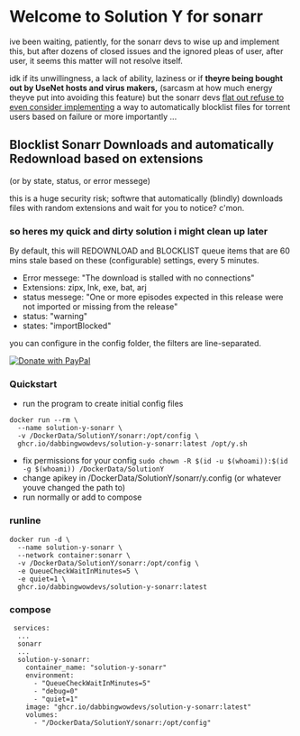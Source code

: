 # Welcome to Solution Y for sonarr

ive been waiting, patiently, for the sonarr devs to wise up and implement this, but after dozens of closed issues and the ignored pleas of user, after user, it seems this matter will not resolve itself. 

idk if its unwillingness, a lack of ability, laziness or if **theyre being bought out by UseNet hosts and virus makers,** (sarcasm at how much energy theyve put into avoiding this feature) but the sonarr devs [flat out refuse to even consider implementing](https://github.com/Sonarr/Sonarr/issues/3709#issuecomment-640946646) a way to automatically blocklist files for torrent users based on failure or more importantly ...

## Blocklist Sonarr Downloads and automatically Redownload based on extensions

(or by state, status, or error messege)


this is a huge security risk; softwre that automatically (blindly) downloads files with random extensions and wait for you to notice? c'mon.




### so heres my quick and dirty solution i might clean up later
By default, this will REDOWNLOAD and BLOCKLIST queue items that are 60 mins stale based on these (configurable) settings, every 5 minutes.
- Error messege: "The download is stalled with no connections"
- Extensions: zipx, lnk, exe, bat, arj
- status messege: "One or more episodes expected in this release were not imported or missing from the release"
- status: "warning"
- states: "importBlocked"

you can configure in the config folder, the filters are line-separated. 

[![Donate with PayPal](https://raw.githubusercontent.com/stefan-niedermann/paypal-donate-button/master/paypal-donate-button.png)](https://www.paypal.com/donate/?business=5BN7SX9KFGS2U&no_recurring=0&item_name=feed+me?&currency_code=USD)

### Quickstart
- run the program to create initial config files 
```
docker run --rm \
  --name solution-y-sonarr \
  -v /DockerData/SolutionY/sonarr:/opt/config \
  ghcr.io/dabbingwowdevs/solution-y-sonarr:latest /opt/y.sh
```
- fix permissions for your config `sudo chown -R $(id -u $(whoami)):$(id -g $(whoami)) /DockerData/SolutionY`
- change apikey in /DockerData/SolutionY/sonarr/y.config (or whatever youve changed the path to)
- run normally or add to compose
### runline
```
docker run -d \
  --name solution-y-sonarr \
  --network container:sonarr \
  -v /DockerData/SolutionY/sonarr:/opt/config \
  -e QueueCheckWaitInMinutes=5 \
  -e quiet=1 \
  ghcr.io/dabbingwowdevs/solution-y-sonarr:latest
```

### compose
```
 services:
  ...
  sonarr
  ...
  solution-y-sonarr:
    container_name: "solution-y-sonarr"
    environment:
      - "QueueCheckWaitInMinutes=5"
      - "debug=0"
      - "quiet=1"
    image: "ghcr.io/dabbingwowdevs/solution-y-sonarr:latest"
    volumes:
      - "/DockerData/SolutionY/sonarr:/opt/config"
```
